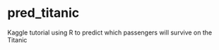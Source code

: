 pred_titanic
============

Kaggle tutorial using R to predict which passengers will survive on the Titanic
